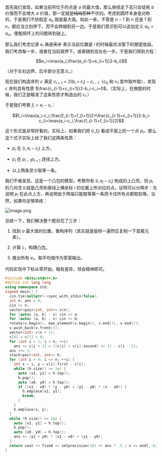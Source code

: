 首先我们发现，如果当前所位于的点是 $a$ 的最大值，那么继续走下去只会徒耗 $b$ 价值而不会增大 $a$ 价值，那一定就是~~纯纯怨种~~不优的。考虑到圆环本身是对称的，于是我们不妨假定 $a_n$ 就是最大值。如此一来，不管是 $n-1$ 到 $n$ 还是 $1$ 到 $n$，都应当立刻停下，而不会跨越到另一边。于是我们意识到可以追加定义 $a_0=a_n$，便能把环上的问题转到链上。

那么我们考虑记录 $e_i$ ~~真是天才~~ 表示当前位置是 $i$ 的时候最优决策下的期望收益。我们考虑每一步，或者在当前就停下，或者随机往左右一步。于是我们得到方程：

$$e_i=\max(a_i,\frac{e_{i-1}+e_{i+1}}2-b_i)$$

（对于左右边界，后半部分无意义。）

现在我们构造序列 $c$ 满足 $c_{i+1}=2(b_i+c_i)-c_{i-1}$（$c_0$ 和 $c_1$ 爱咋取咋取），发现 $c$ 序列具有性质 $\frac{c_{i-1}+c_{i+1}}2-b_i-c_i=0$。（实际上，在做题的时候，我们正是瞄准了这条性质才构造出的 $c$。）

于是我们考察 $f_i=e_i-c_i$：

$$f_i=\max(a_i-c_i,\frac{f_{i-1}+f_{i+1}}2+\frac{c_{i-1}+c_{i+1}}2-b_i-c_i)=\max(a_i-c_i,\frac{f_{i-1}+f_{i+1}}2)$$

这个形式是非常好看的。实际上，如果我们把 $(i,f_i)$ 看成平面上的一个点 $p_i$，那么这个式子实际上给了我们这两条性质：

+ $p_i$ 在 $(i,a_i-c_i)$ 上方。

+ $p_i$ 在 $p_{i-1}p_{i+1}$ 连线上方。

+ 以上两条至少取等一条。

我们不难发现，这是一个凸包的模型。考察所有 $(i,a_i-c_i)$ 构成的上凸壳，则 $p_i$ 的几何含义就是凸壳轮廓线上横坐标 $i$ 的位置上所对应的点。证明可以分两步：先说明 $p_i$ 在此点上方，再说明由于两端只能取等第一条而卡住所有点都取到等。当然，如果你足够熟练：

![image.png](https://s2.loli.net/2023/01/29/FCuxmb56c2KRfHA.png)

总结一下，我们解决整个题目花了三步：

1. 找到 $a$ 最大值的位置，重构序列（其实就是旋转一遍然后复制一下首尾元素）。

2. 计算 $c$，构建凸包。

3. 推出所有 $e_i$，取平均值作为答案输出。

代码实现中下标从零开始，略有差异，领会精神即可。

```cpp
#include <bits/stdc++.h>
#define int long long
using namespace std;
signed main() {
  cin.tie(nullptr)->sync_with_stdio(false);
  int n, ans = 0;
  cin >> n;
  vector<pair<int, int>> v(n);
  for (auto& [a, b] : v) cin >> a;
  for (auto& [a, b] : v) cin >> b;
  rotate(v.begin(), max_element(v.begin(), v.end()), v.end());
  v.push_back(v.front());
  vector<int> c(n + 1);
  c[0] = c[1] = 0;
  for (int i = 1; i < n; ++i)
    ans += c[i + 1] = ((c[i] + v[i].second) << 1) - c[i - 1];
  ans <<= 1;
  stack<pair<int, int>> h;
  for (int i = 0; i <= n; ++i) {
    int x = i, y = v[i].first - c[i];
    while (h.size() >= 2u) {
      auto [x1, y1] = h.top();
      h.pop();
      auto [x0, y0] = h.top();
      if ((x1 - x0) * (y - y0) < (y1 - y0) * (x - x0)) {
        h.emplace(x1, y1);
        break;
      }
    }
    h.emplace(x, y);
  }
  while (h.size() >= 2u) {
    auto [x1, y1] = h.top();
    h.pop();
    auto [x0, y0] = h.top();
    ans += (y1 + y0) * (x1 - x0) + (y1 - y0);
  }
  return cout << fixed << setprecision(16) << ans * .5 / n << endl, 0;
}
```